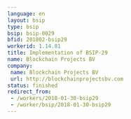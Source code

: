 ```yaml
---
language: en
layout: bsip
type: bsip
bsip: bsip-0029
bfid: 201802-bsip29
workerid: 1.14.81
title: Implementation of BSIP-29
name: Blockchain Projects BV
company:
 name: Blockchain Projects BV
 url: http://blockchainprojectsbv.com
status: finished
redirect_from: 
 - /workers/2018-01-30-bsip29
 - /worker/bsip/2018-01-30-bsip29
---
```

